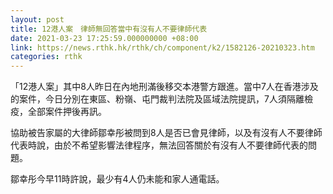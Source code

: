 ```yaml
---
layout: post
title: 12港人案　律師無回答當中有沒有人不要律師代表
date: 2021-03-23 17:25:59.000000000 +08:00
link: https://news.rthk.hk/rthk/ch/component/k2/1582126-20210323.htm
categories: rthk
---
```


「12港人案」其中8人昨日在內地刑滿後移交本港警方跟進。當中7人在香港涉及的案件，今日分別在東區、粉嶺、屯門裁判法院及區域法院提訊，7人須隔離檢疫，全部案件押後再訊。

協助被告家屬的大律師鄒幸彤被問到8人是否已會見律師，以及有沒有人不要律師代表時說，由於不希望影響法律程序，無法回答關於有沒有人不要律師代表的問題。

鄒幸彤今早11時許說，最少有4人仍未能和家人通電話。
